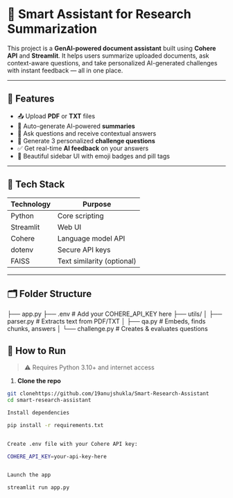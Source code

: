 # 📄 Smart Assistant for Research Summarization

This project is a **GenAI-powered document assistant** built using **Cohere API** and **Streamlit**. It helps users summarize uploaded documents, ask context-aware questions, and take personalized AI-generated challenges with instant feedback — all in one place.

---

## 🚀 Features

- 📤 Upload **PDF** or **TXT** files  
- 📑 Auto-generate AI-powered **summaries**  
- 💬 Ask questions and receive contextual answers  
- 🧠 Generate 3 personalized **challenge questions**  
- ✅ Get real-time **AI feedback** on your answers  
- 🎨 Beautiful sidebar UI with emoji badges and pill tags

---

## 🧰 Tech Stack

| Technology | Purpose              |
|------------|----------------------|
| Python     | Core scripting       |
| Streamlit  | Web UI               |
| Cohere     | Language model API   |
| dotenv     | Secure API keys      |
| FAISS      | Text similarity (optional) |

---



## 🗂️ Folder Structure

├── app.py
├── .env # Add your COHERE_API_KEY here
├── utils/
│ ├── parser.py # Extracts text from PDF/TXT
│ ├── qa.py # Embeds, finds chunks, answers
│ └── challenge.py # Creates & evaluates questions


## 🧪 How to Run

> ⚠️ Requires Python 3.10+ and internet access

1. **Clone the repo**
```bash
git clonehttps://github.com/19anujshukla/Smart-Research-Assistant
cd smart-research-assistant

Install dependencies

pip install -r requirements.txt


Create .env file with your Cohere API key:

COHERE_API_KEY=your-api-key-here


Launch the app

streamlit run app.py


